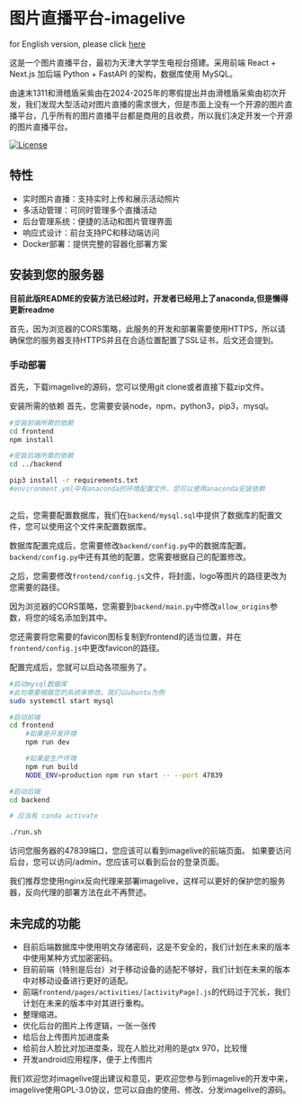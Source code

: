 # 图片直播平台-imagelive

for English version, please click [here](README_en.md)

这是一个图片直播平台，最初为天津大学学生电视台搭建。采用前端 React + Next.js 加后端 Python + FastAPI 的架构，数据库使用 MySQL。

由速末1311和滑稽盾采紫由在2024-2025年的寒假提出并由滑稽盾采紫由初次开发，我们发现大型活动对图片直播的需求很大，但是市面上没有一个开源的图片直播平台，几乎所有的图片直播平台都是商用的且收费，所以我们决定开发一个开源的图片直播平台。

[![License](https://img.shields.io/badge/license-GPL--3.0-blue.svg)](LICENSE)


## 特性
- 实时图片直播：支持实时上传和展示活动照片
- 多活动管理：可同时管理多个直播活动
- 后台管理系统：便捷的活动和图片管理界面
- 响应式设计：前台支持PC和移动端访问
- Docker部署：提供完整的容器化部署方案

## 安装到您的服务器

**目前此版README的安装方法已经过时，开发者已经用上了anaconda,但是懒得更新readme**

首先，因为浏览器的CORS策略，此服务的开发和部署需要使用HTTPS，所以请确保您的服务器支持HTTPS并且在合适位置配置了SSL证书，后文还会提到。
<!-- 
### 使用docker部署
imagelive在开发中就使用了docker，我们建议您使用docker部署imagelive。
我们在每一个release中都会提供一个docker的.tar格式文件，您可以直接下载并使用docker加载这个.tar文件。

我们在docker中使用了两个端口，分别是47839和47840，其中47839是前端的端口，47840是后端的端口。您可以根据自己的需要修改这两个端口。

```bash
#部署docker
docker load -i imagelive.tar
docker run -dit -p 47839:47839 -p 47840:47840 -v /“您在主机的SSL证书和密钥路径”:/certs -v imagelive:lastest
#进入容器并启动服务
docker exec -it 容器ID /bin/bash

```
因为浏览器的CORS策略，您需要到`/home/hjdczy/imagelive/backend/main.py`中修改`allow_origins`参数，将您的域名添加到其中。

另外，您需要更改`/home/hjdczy/imagelive/frontend/config.js`文件，将封面，logo等图片的路径更改为您需要的路径。

您还需要将您需要的favicon图标复制到容器内的适当位置，并在`/home/hjdczy/imagelive/frontend/config.js`中更改favicon的路径。

我们相信您可以根据上面的提示自行完成配置。

配置完成后，您就可以启动各项服务了。

```bash
#下面的bash脚本在容器中执行
#启动mysql数据库
mysqld --user=root &

#启动前端
cd /home/hjdczy/imagelive/frontend
    #如果是开发环境
    npm run dev

    #如果是生产环境
    npm run build
    NODE_ENV=production npm run start -- --port 47839

#启动后端
cd /home/hjdczy/imagelive/backend

uvicorn main:app --host 0.0.0.0 --port 47840\
--ssl-keyfile=您的SSL证书挂载路径.key\
--ssl-certfile=您的SSL证书挂载路径.crt

```

访问您服务器的47839端口，您应该可以看到imagelive的前端页面。
如果要访问后台，您可以访问/admin，您应该可以看到后台的登录页面。

我们推荐您使用nginx反向代理来部署imagelive，这样可以更好的保护您的服务器，反向代理的部署方法在此不再赘述。 -->

### 手动部署
<!-- 如果您不想使用docker，您也可以手动部署imagelive。 -->
首先，下载imagelive的源码，您可以使用git clone或者直接下载zip文件。

安装所需的依赖
首先，您需要安装node，npm，python3，pip3，mysql。

```bash
#安装前端所需的依赖
cd frontend
npm install

#安装后端所需的依赖
cd ../backend

pip3 install -r requirements.txt
#environment.yml中有anaconda的环境配置文件，您可以使用anaconda安装依赖



```
之后，您需要配置数据库，我们在`backend/mysql.sql`中提供了数据库的配置文件，您可以使用这个文件来配置数据库。

数据库配置完成后，您需要修改`backend/config.py`中的数据库配置。
`backend/config.py`中还有其他的配置，您需要根据自己的配置修改。

之后，您需要修改`frontend/config.js`文件，将封面，logo等图片的路径更改为您需要的路径。

因为浏览器的CORS策略，您需要到`backend/main.py`中修改`allow_origins`参数，将您的域名添加到其中。

您还需要将您需要的favicon图标复制到frontend的适当位置，并在`frontend/config.js`中更改favicon的路径。

配置完成后，您就可以启动各项服务了。

```bash
#启动mysql数据库
#此句需要根据您的系统来修改，我们以ubuntu为例
sudo systemctl start mysql

#启动前端
cd frontend
    #如果是开发环境
    npm run dev

    #如果是生产环境
    npm run build
    NODE_ENV=production npm run start -- --port 47839

#启动后端
cd backend

# 应当有 conda activate 

./run.sh

```

访问您服务器的47839端口，您应该可以看到imagelive的前端页面。
如果要访问后台，您可以访问/admin，您应该可以看到后台的登录页面。

我们推荐您使用nginx反向代理来部署imagelive，这样可以更好的保护您的服务器，反向代理的部署方法在此不再赘述。

## 未完成的功能
- 目前后端数据库中使用明文存储密码，这是不安全的，我们计划在未来的版本中使用某种方式加密密码。
- 目前前端（特别是后台）对于移动设备的适配不够好，我们计划在未来的版本中对移动设备进行更好的适配。
- 前端`frontend/pages/activities/[activityPage].js`的代码过于冗长，我们计划在未来的版本中对其进行重构。
- 整理缩进。
- 优化后台的图片上传逻辑，一张一张传
- 给后台上传图片加进度条
- 给前台人脸比对加进度条，现在人脸比对用的是gtx 970，比较慢
- 开发android应用程序，便于上传图片



我们欢迎您对imagelive提出建议和意见，更欢迎您参与到imagelive的开发中来，imagelive使用GPL-3.0协议，您可以自由的使用、修改、分发imagelive的源码。